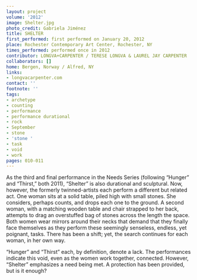 ```yaml
---
layout: project
volume: '2012'
image: Shelter.jpg
photo_credit: Gabriela Jiménez
title: SHELTER
first_performed: first performed on January 20, 2012
place: Rochester Contemporary Art Center, Rochester, NY
times_performed: performed once in 2012
contributor: LONGVA+CARPENTER / TERESE LONGVA & LAUREL JAY CARPENTER
collaborators: []
home: Bergen, Norway / Alfred, NY
links:
- longvacarpenter.com
contact: ''
footnote: ''
tags:
- archetype
- counting
- performance
- performance durational
- rock
- September
- stone
- 'stone '
- task
- void
- work
pages: 010-011
---
```


As the third and final performance in the Needs Series (following “Hunger” and “Thirst,” both 2011), “Shelter” is also durational and sculptural. Now, however, the formerly twinned-artists each perform a different but related act. One woman sits at a solid table, piled high with small stones. She considers, perhaps counts, and drops each one to the ground. A second woman, with a matching wooden table and chair strapped to her back, attempts to drag an overstuffed bag of stones across the length the space. Both women wear mirrors around their necks that demand that they finally face themselves as they perform these seemingly senseless, endless, yet poignant, tasks. There has been a shift; yet, the search continues for each woman, in her own way.

“Hunger” and “Thirst” each, by definition, denote a lack. The performances indicate this void, even as the women work together, connected. However, “Shelter” emphasizes a need being met. A protection has been provided, but is it enough?
